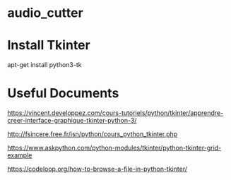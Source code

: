 # audio_cutter

# Install Tkinter
apt-get install python3-tk

# Useful Documents
https://vincent.developpez.com/cours-tutoriels/python/tkinter/apprendre-creer-interface-graphique-tkinter-python-3/

http://fsincere.free.fr/isn/python/cours_python_tkinter.php

https://www.askpython.com/python-modules/tkinter/python-tkinter-grid-example

https://codeloop.org/how-to-browse-a-file-in-python-tkinter/
